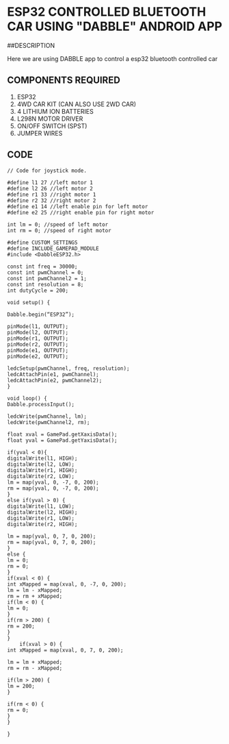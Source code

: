 # ESP32 CONTROLLED BLUETOOTH CAR USING "DABBLE" ANDROID APP

##DESCRIPTION

Here we are using DABBLE app to control a esp32 bluetooth controlled car

## COMPONENTS REQUIRED

1. ESP32
2. 4WD CAR KIT (CAN ALSO USE 2WD CAR)
3. 4 LITHIUM ION BATTERIES
4. L298N MOTOR DRIVER 
5. ON/OFF SWITCH (SPST)
6. JUMPER WIRES

## CODE

````
// Code for joystick mode.

#define l1 27 //left motor 1
#define l2 26 //left motor 2
#define r1 33 //right motor 1
#define r2 32 //right motor 2
#define e1 14 //left enable pin for left motor
#define e2 25 //right enable pin for right motor

int lm = 0; //speed of left motor
int rm = 0; //speed of right motor

#define CUSTOM_SETTINGS
#define INCLUDE_GAMEPAD_MODULE
#include <DabbleESP32.h>

const int freq = 30000;
const int pwmChannel = 0;
const int pwmChannel2 = 1;
const int resolution = 8;
int dutyCycle = 200;

void setup() {

Dabble.begin(“ESP32”);

pinMode(l1, OUTPUT);
pinMode(l2, OUTPUT);
pinMode(r1, OUTPUT);
pinMode(r2, OUTPUT);
pinMode(e1, OUTPUT);
pinMode(e2, OUTPUT);

ledcSetup(pwmChannel, freq, resolution);
ledcAttachPin(e1, pwmChannel);
ledcAttachPin(e2, pwmChannel2);
}

void loop() {
Dabble.processInput();

ledcWrite(pwmChannel, lm);
ledcWrite(pwmChannel2, rm);

float xval = GamePad.getXaxisData();
float yval = GamePad.getYaxisData();

if(yval < 0){
digitalWrite(l1, HIGH);
digitalWrite(l2, LOW);
digitalWrite(r1, HIGH);
digitalWrite(r2, LOW);
lm = map(yval, 0, -7, 0, 200);
rm = map(yval, 0, -7, 0, 200);
}
else if(yval > 0) {
digitalWrite(l1, LOW);
digitalWrite(l2, HIGH);
digitalWrite(r1, LOW);
digitalWrite(r2, HIGH);

lm = map(yval, 0, 7, 0, 200);
rm = map(yval, 0, 7, 0, 200);
}
else {
lm = 0;
rm = 0;
}
if(xval < 0) {
int xMapped = map(xval, 0, -7, 0, 200);
lm = lm - xMapped;
rm = rm + xMapped;
if(lm < 0) {
lm = 0;
}
if(rm > 200) {
rm = 200;
}
}
    if(xval > 0) {
int xMapped = map(xval, 0, 7, 0, 200);

lm = lm + xMapped;
rm = rm - xMapped;

if(lm > 200) {
lm = 200;
}

if(rm < 0) {
rm = 0;
}
}

}
````
